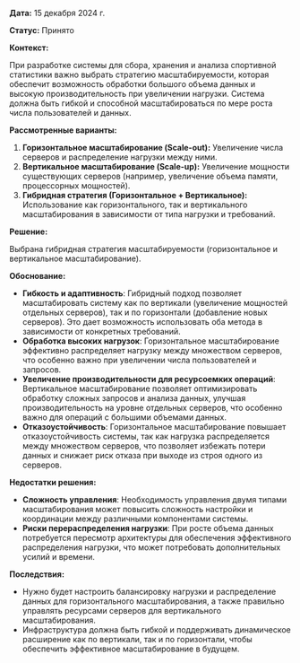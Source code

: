 **Дата:** 15 декабря 2024 г.

**Статус:** Принято

**Контекст:**

При разработке системы для сбора, хранения и анализа спортивной статистики важно выбрать стратегию масштабируемости, которая обеспечит возможность обработки большого объема данных и высокую производительность при увеличении нагрузки. Система должна быть гибкой и способной масштабироваться по мере роста числа пользователей и данных.

**Рассмотренные варианты:**

1. **Горизонтальное масштабирование (Scale-out):** Увеличение числа серверов и распределение нагрузки между ними.
2. **Вертикальное масштабирование (Scale-up):** Увеличение мощности существующих серверов (например, увеличение объема памяти, процессорных мощностей).
3. **Гибридная стратегия (Горизонтальное + Вертикальное):** Использование как горизонтального, так и вертикального масштабирования в зависимости от типа нагрузки и требований.

**Решение:**

Выбрана гибридная стратегия масштабируемости (горизонтальное и вертикальное масштабирование).

**Обоснование:**

- **Гибкость и адаптивность**: Гибридный подход позволяет масштабировать систему как по вертикали (увеличение мощностей отдельных серверов), так и по горизонтали (добавление новых серверов). Это дает возможность использовать оба метода в зависимости от конкретных требований.
- **Обработка высоких нагрузок**: Горизонтальное масштабирование эффективно распределяет нагрузку между множеством серверов, что особенно важно при увеличении числа пользователей и запросов.
- **Увеличение производительности для ресурсоемких операций**: Вертикальное масштабирование позволяет оптимизировать обработку сложных запросов и анализа данных, улучшая производительность на уровне отдельных серверов, что особенно важно для операций с большими объемами данных.
- **Отказоустойчивость**: Горизонтальное масштабирование повышает отказоустойчивость системы, так как нагрузка распределяется между множеством серверов, что позволяет избежать потери данных и снижает риск отказа при выходе из строя одного из серверов.

**Недостатки решения:**

- **Сложность управления**: Необходимость управления двумя типами масштабирования может повысить сложность настройки и координации между различными компонентами системы.
- **Риски перераспределения нагрузки**: При росте объема данных потребуется пересмотр архитектуры для обеспечения эффективного распределения нагрузки, что может потребовать дополнительных усилий и времени.

**Последствия:**

- Нужно будет настроить балансировку нагрузки и распределение данных для горизонтального масштабирования, а также правильно управлять ресурсами серверов для вертикального масштабирования.
- Инфраструктура должна быть гибкой и поддерживать динамическое расширение как по вертикали, так и по горизонтали, чтобы обеспечить эффективное масштабирование в будущем.
